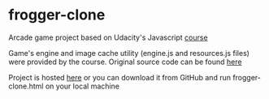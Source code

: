 # frogger-clone
Arcade game project based on Udacity's Javascript [course](https://www.udacity.com/course/object-oriented-javascript--ud015)

Game's engine and image cache utility (engine.js and resources.js files) were provided by the course. Original source code can be found [here](https://github.com/udacity/frontend-nanodegree-arcade-game)

Project is hosted [here](http://artursipatenko.com/projects/frogger-clone/frogger-clone.html) or you can download it from GitHub and run frogger-clone.html on your local machine
